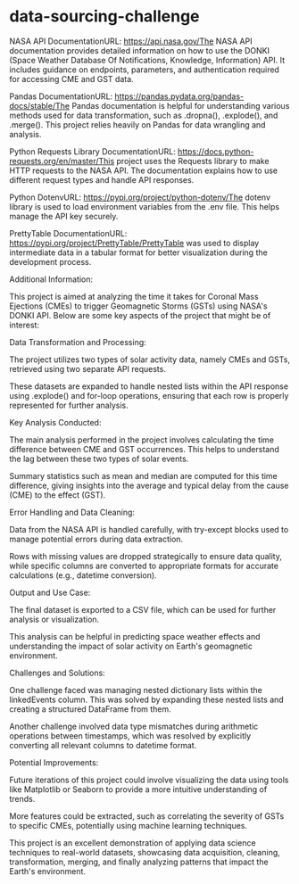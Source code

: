# data-sourcing-challenge

NASA API DocumentationURL: https://api.nasa.gov/The NASA API documentation provides detailed information on how to use the DONKI (Space Weather Database Of Notifications, Knowledge, Information) API. It includes guidance on endpoints, parameters, and authentication required for accessing CME and GST data.

Pandas DocumentationURL: https://pandas.pydata.org/pandas-docs/stable/The Pandas documentation is helpful for understanding various methods used for data transformation, such as .dropna(), .explode(), and .merge(). This project relies heavily on Pandas for data wrangling and analysis.

Python Requests Library DocumentationURL: https://docs.python-requests.org/en/master/This project uses the Requests library to make HTTP requests to the NASA API. The documentation explains how to use different request types and handle API responses.

Python DotenvURL: https://pypi.org/project/python-dotenv/The dotenv library is used to load environment variables from the .env file. This helps manage the API key securely.

PrettyTable DocumentationURL: https://pypi.org/project/PrettyTable/PrettyTable was used to display intermediate data in a tabular format for better visualization during the development process.

Additional Information:

This project is aimed at analyzing the time it takes for Coronal Mass Ejections (CMEs) to trigger Geomagnetic Storms (GSTs) using NASA's DONKI API. Below are some key aspects of the project that might be of interest:

Data Transformation and Processing:

The project utilizes two types of solar activity data, namely CMEs and GSTs, retrieved using two separate API requests.

These datasets are expanded to handle nested lists within the API response using .explode() and for-loop operations, ensuring that each row is properly represented for further analysis.

Key Analysis Conducted:

The main analysis performed in the project involves calculating the time difference between CME and GST occurrences. This helps to understand the lag between these two types of solar events.

Summary statistics such as mean and median are computed for this time difference, giving insights into the average and typical delay from the cause (CME) to the effect (GST).

Error Handling and Data Cleaning:

Data from the NASA API is handled carefully, with try-except blocks used to manage potential errors during data extraction.

Rows with missing values are dropped strategically to ensure data quality, while specific columns are converted to appropriate formats for accurate calculations (e.g., datetime conversion).

Output and Use Case:

The final dataset is exported to a CSV file, which can be used for further analysis or visualization.

This analysis can be helpful in predicting space weather effects and understanding the impact of solar activity on Earth's geomagnetic environment.

Challenges and Solutions:

One challenge faced was managing nested dictionary lists within the linkedEvents column. This was solved by expanding these nested lists and creating a structured DataFrame from them.

Another challenge involved data type mismatches during arithmetic operations between timestamps, which was resolved by explicitly converting all relevant columns to datetime format.

Potential Improvements:

Future iterations of this project could involve visualizing the data using tools like Matplotlib or Seaborn to provide a more intuitive understanding of trends.

More features could be extracted, such as correlating the severity of GSTs to specific CMEs, potentially using machine learning techniques.

This project is an excellent demonstration of applying data science techniques to real-world datasets, showcasing data acquisition, cleaning, transformation, merging, and finally analyzing patterns that impact the Earth's environment.
